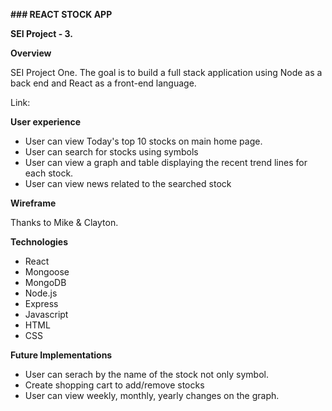 
**### REACT STOCK APP**

**SEI Project - 3.**

**Overview**

SEI Project One. The goal is to build a full stack application using Node as a back end and React as a front-end language.

Link: 

**User experience**

- User can view Today's top 10 stocks on main home page.
- User can search for stocks using symbols
- User can view a graph and table displaying the recent trend lines for each stock.
- User can view news related to the searched stock


**Wireframe**






Thanks to Mike & Clayton.


**Technologies**

- React
- Mongoose
- MongoDB
- Node.js
- Express
- Javascript
- HTML
- CSS

**Future Implementations**

- User can serach by the name of the stock not only symbol.
- Create shopping cart to add/remove stocks 
- User can view weekly, monthly, yearly changes on the graph.

